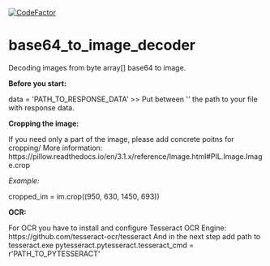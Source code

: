 <a href="https://www.codefactor.io/repository/github/rkazula/base64_to_image_decoder"><img src="https://www.codefactor.io/repository/github/rkazula/base64_to_image_decoder/badge" alt="CodeFactor" /></a>

# base64_to_image_decoder
Decoding images from byte array[] base64 to image. 

<b>Before you start:</b>
<p>data = 'PATH_TO_RESPONSE_DATA' >> Put between '' the path to your file with response data. </p>

<b>Cropping the image:</b>
<p>If you need only a part of the image, please add concrete poitns for cropping/
More information:  https://pillow.readthedocs.io/en/3.1.x/reference/Image.html#PIL.Image.Image.crop</p>
<p><i>Example: </i></p>
<p>cropped_im = im.crop((950, 630, 1450, 693))</p>

<b>OCR:</b>
<p>For OCR you have to install and configure Tesseract OCR Engine: https://github.com/tesseract-ocr/tesseract
And in the next step add path to tesseract.exe
pytesseract.pytesseract.tesseract_cmd = r'PATH_TO_PYTESSERACT'</p>

